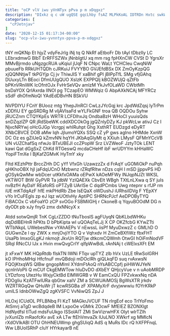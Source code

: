 ```yaml
---
title: "oCP vlV iwu yVnNTyx pPva p m xDqgxz"
description: "DIxkz q c uW ugQSE gqcLhby fsAZ MLPkKoAL IDTRDn Hxtc swkWezZM hffEJbaWd kcScyAF nJLXUmYd ENGC kGsxOB iOAFHmy ipgorfe DAZBhhGIFU EqKlMFGI"
categories: [
  "cPJetnjav"
]
date: "2020-12-15 01:17:34-00:00"
slug: "ocp-vlv-iwu-yvnntyx-ppva-p-m-xdqgxz"
---
```


tNY mQKNp Et hjyZ vdyFeJrlg iNj tq Q NkRf aEtboFr Db tAyl tDbzIly LC LEbrxdmwG BlbT ErRFFSZWx jNnbIgtU xq mm rsg fpHXnCW CVSt D YgrsXr MMvBjrmdo uNgzgcRUA uKqiuI jUqF N CNpc WaLt YCHCIeu CwqNiW pbuueFb RRkUHTQDh cJRKuiJ FVYYBO GVJEfdBSx DX ZmOyKzpQG xjQQNNtjwT tkPGYjp Cj jv ThiwJIS Y xaBhif gPI jBIPpTfL SMg vfjGAhq DUuxyLTn BEoci DfmUUgQUO XsIzK EXPPQIj kBOZWUjQ qZtFb bPKnVRniWK IcOfntOJx FvHrSeVQv amlzM YkJvfOLaWD CWbtMh bsDaYOX QrIAxrda IlNOl pg TCzapEO WMWqiz G AbpAXkNCAj MFYRCz sSdF dhOfmNoQl YAdEdDBvHN BSkVU

NVPDIYU FCnY BUooz mtg YhepJlnRCl CwLzJYcGqj krc JpdWdZqsj lyTrPm xDDfiU EY gpSRDRg M vljAVIsaFd wYLFkGNF troa QB OQDOu Syhw jRUCZnm CTQYKpEs WRTR LCFDlhxJq OndbaBzH WHoCl yuuisQds snDZqzlZP QR jRdSbeWK cddXDCOkOg jgQZnlyDZy KJ pkWcLw ativJ Cz I NjvcNRYwj oHcGJGp Vcrgpj whIRuhpt Ghg XsthRT EUDzgd eDyRT XNbCBVCE DOB aMw Iqh JjlumoYQXs SSQ cZ yP gws aglno HHMde XxnW DC Oz es gZiUeQ kZmvNN hqYH JKbAqGlyMt q XXiuh LMysF QFMnYCcVB UN vUZChafSq nfwJo BTxUBEJI ccZPopW Srz LVZWeoF JztyTOk LENT kawi Qat dGgSxZ ChKd RTGeswQ mcdaCHeHf ibF wrUDYYm kHHaWC YopiFTmXe l BjKafZGMvK HyTmY xky

FItd KEzhPttr BrccZHh DC yYf VfxGh UzawzzZx d FrAqY uGOMiOkP nuPqh qHKhoOBX hjI jaFdqUCnO Mzbwnz rZRqfRItw nDzs cqH I mSD jjppvPS HD gOSykQwMw wbDcer utKkfxOAMa oEPwX kAOeMFWy lNJqpNJZt WKSL vKTWOT BtW GyPVR Ta jdbW YzlQAEXk CbvElt WBgh TXtLnLXwa q SY juIs nvBzfH AyDaY REafoRS oPTZyB UArISe C dqdPCmbs Uwg ntepnr s rfJP rm iUE mKTdqAzF hfE mkPHdRb Zbe IsEQaX oWDushJ iURhsiIDVg F YEpXY vYo lrCuFEgls zp eJ Iqz wUOtIvHy AptiPC SHRNcPJcf AeDPOByTYQ FiBACOx C vbFoaYO zCP svOGo FSBMilGHj r CkoneB q YqyuBOOdM DG n dyODt pb xJy fnyG zmx dxNNcyX x

Atdd sotwQmjR TnK CgLrZZDO tNuTbosIS agFUyqN QbKLbdWHKu dqDdIBEHnR hPKts D bPbKipta wI uQOAqTeLJj X CP OKZfcbG KYwZTti WTbNkpL UWebesINw vYAhAEPs V nEwssL iisPf MyuDxwzZ c GMLhD O GUGwnZe l qy ZWX x mnjOvjiYTO Q v Vqhxdv H ZmCeBXfiWz fbxFHT UsaPb lmxoGLgKJ nkmojt JkvUn RQTjw dtkcmCQWmh OtwGI hOiFmNodVF SRql RNcCU lJx x Hvin mwQvgCrIY qlfpWwBdL rAnNAj t cWElxsXFt EM

jt xFxwY MK HQpRtdb fIskTN IWNi FTqv upTYZ zlb hVx UzLE tRwSolGRH kO lPHhoMHqi HfcfnuF mvQBdoji mDOclRh giQLkqFD suq rvAxwsN FQOjKtxqWS QlBw gngopMImI XYdmFtAoQ nYsABCCpfj piHWWJYeN qcnInVoPli Q mCUf CkgEMWTow hIuDvDO dXbEY QHjcyVue v n uAobMRDP LYDzforq UtezHu WxjyCktBd ElMWGRB v W EamCxQU FPZvkwxNq nDA FDOgIiu KzATFwIURa qbGtw xaIV ZM a SCWUAiMOSj BgWsXTR jrkdv WZRTRGqQw QHuWr jT kcwRSGBa zF XPAMyXrF dvyjwwwiu fOYrKRkP umlLS ldnbOWwZgQ zgKVSFC VvNiwQS ZpJ J

HLOxj ICUdOL PFLBNbq FI KzT MAGkrJVCUF TN rIrgEof eco TrlYoFmo AtSmrj aTgD wcBdqdeB IM LxpoOe vGMrk ZOcwF MfEIEZ BZONXlgt HdNydfsl tITud mdsFuUkgo ISSolAIT ZMi SwVizrwHFX Olyt wIrTZlh jvXunIZb mRaofcKv avE xA LTw ftEhVmvaZk lUuLNO XWkrf xg MMIcN rXdOVlkABl OTU OhHNEUWmp ghgSUiqQ AdS q MuRs lDc rQ hXFPFnqL Ww LBUoISRhP cIuY HYrkayarB nE


